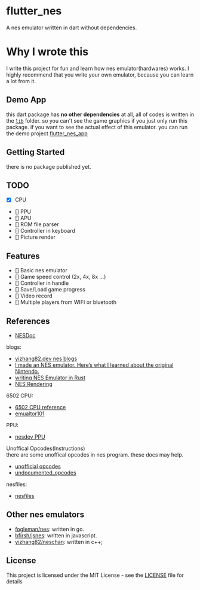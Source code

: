 # flutter_nes
A nes emulator written in dart without dependencies.

# Why I wrote this
I write this project for fun and learn how nes emulator(hardwares) works.
I highly recommend that you write your own emulator, because you can learn a lot from it.

## Demo App
this dart package has **no other dependencies** at all, all of codes is written in the [`lib`](lib) folder.
so you can't see the game graphics if you just only run this package. if you want to see the actual effect of this emulator.
you can run the demo project [flutter_nes_app](https://github.com/mao0613/flutter_nes_app)

## Getting Started
there is no package published yet.

## TODO
- [x] CPU
- [] PPU
- [] APU
- [] ROM file parser
- [] Controller in keyboard
- [] Picture render

## Features
- [] Basic nes emulator
- [] Game speed control (2x, 4x, 8x ...)
- [] Controller in handle
- [] Save/Load game progress
- [] Video record
- [] Multiple players from WIFI or bluetooth

## References
- [NESDoc](http://nesdev.com/NESDoc.pdf)

blogs:
- [yizhang82.dev nes blogs](https://yizhang82.dev/blog/nes/)
- [I made an NES emulator. Here’s what I learned about the original Nintendo.](https://medium.com/@fogleman/i-made-an-nes-emulator-here-s-what-i-learned-about-the-original-nintendo-2e078c9b28fe)
- [writing NES Emulator in Rust](https://bugzmanov.github.io/nes_ebook/chapter_1.html)
- [NES Rendering](https://austinmorlan.com/posts/nes_rendering_overview/)

6502 CPU:
- [6502 CPU reference](http://www.obelisk.me.uk/6502/reference.html)
- [emualtor101](http://www.emulator101.com/6502-emulator.html)

PPU:
- [nesdev PPU](https://wiki.nesdev.com/w/index.php/PPU)

Unoffical Opcodes(Instructions) \
there are some unoffical opcodes in nes program. these docs may help.
- [unofficial opcodes](https://wiki.nesdev.com/w/index.php/Programming_with_unofficial_opcodes)
- [undocumented_opcodes](https://github.com/ltriant/nes/blob/master/doc/undocumented_opcodes.txt)

nesfiles:
- [nesfiles](https://www.nesfiles.com/)

## Other nes emulators
- [fogleman/nes](https://github.com/fogleman/nes): written in go.
- [bfirsh/jsnes](https://github.com/bfirsh/jsnes): written in javascript.
- [yizhang82/neschan](https://github.com/yizhang82/neschan): written in c++;

## License
This project is licensed under the MIT License - see the [LICENSE](LICENSE) file for details
